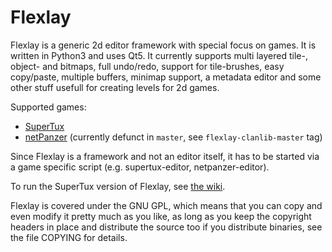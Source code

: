 Flexlay
=======

Flexlay is a generic 2d editor framework with special focus on games.
It is written in Python3 and uses Qt5. It currently supports multi
layered tile-, object- and bitmaps, full undo/redo, support for
tile-brushes, easy copy/paste, multiple buffers, minimap support, a
metadata editor and some other stuff usefull for creating levels for
2d games.

Supported games:

* [SuperTux](http://www.supertux.org/)
* [netPanzer](https://sourceforge.net/projects/netpanzer.berlios/) (currently defunct in `master`, see `flexlay-clanlib-master` tag)

Since Flexlay is a framework and not an editor itself, it has to be
started via a game specific script (e.g. supertux-editor,
netpanzer-editor).

To run the SuperTux version of Flexlay, see [the
wiki](https://github.com/SuperTux/flexlay/wiki/Installing-the-Flexlay-SuperTux-editor).

Flexlay is covered under the GNU GPL, which means that you can copy
and even modify it pretty much as you like, as long as you keep the
copyright headers in place and distribute the source too if you
distribute binaries, see the file COPYING for details.
